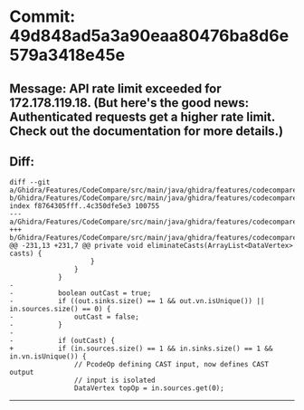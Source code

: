 # Commit: 49d848ad5a3a90eaa80476ba8d6e579a3418e45e
## Message: API rate limit exceeded for 172.178.119.18. (But here's the good news: Authenticated requests get a higher rate limit. Check out the documentation for more details.)
## Diff:
```
diff --git a/Ghidra/Features/CodeCompare/src/main/java/ghidra/features/codecompare/graphanalysis/DataGraph.java b/Ghidra/Features/CodeCompare/src/main/java/ghidra/features/codecompare/graphanalysis/DataGraph.java
index f8764305fff..4c350dfe5e3 100755
--- a/Ghidra/Features/CodeCompare/src/main/java/ghidra/features/codecompare/graphanalysis/DataGraph.java
+++ b/Ghidra/Features/CodeCompare/src/main/java/ghidra/features/codecompare/graphanalysis/DataGraph.java
@@ -231,13 +231,7 @@ private void eliminateCasts(ArrayList<DataVertex> casts) {
 					}
 				}
 			}
-
-			boolean outCast = true;
-			if ((out.sinks.size() == 1 && out.vn.isUnique()) || in.sources.size() == 0) {
-				outCast = false;
-			}
-
-			if (outCast) {
+			if (in.sources.size() == 1 && in.sinks.size() == 1 && in.vn.isUnique()) {
 				// PcodeOp defining CAST input, now defines CAST output
 				// input is isolated
 				DataVertex topOp = in.sources.get(0);
```
-----------------------------------
